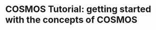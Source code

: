 COSMOS Tutorial: getting started with the concepts of COSMOS
==================================================================
